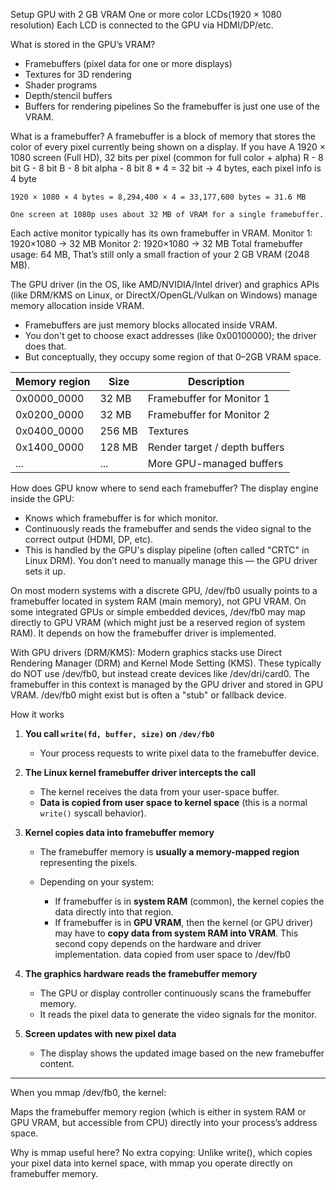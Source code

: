 Setup
GPU with 2 GB VRAM
One or more color LCDs(1920 × 1080 resolution)
Each LCD is connected to the GPU via HDMI/DP/etc.

What is stored in the GPU’s VRAM?
* Framebuffers (pixel data for one or more displays)
* Textures for 3D rendering
* Shader programs
* Depth/stencil buffers
* Buffers for rendering pipelines
So the framebuffer is just one use of the VRAM.

What is a framebuffer?
A framebuffer is a block of memory that stores the color of every pixel currently being shown on a display.
If you have 
    A 1920 × 1080 screen (Full HD), 
    32 bits per pixel (common for full color + alpha)
    R - 8 bit
    G - 8 bit
    B - 8 bit
    alpha - 8 bit
    8 * 4 = 32 bit -> 4 bytes, each pixel info is 4 byte

    1920 × 1080 × 4 bytes = 8,294,400 × 4 = 33,177,600 bytes = 31.6 MB

    One screen at 1080p uses about 32 MB of VRAM for a single framebuffer.

Each active monitor typically has its own framebuffer in VRAM.
Monitor 1: 1920×1080  -> 32 MB
Monitor 2: 1920×1080  -> 32 MB
Total framebuffer usage: 64 MB, That’s still only a small fraction of your 2 GB VRAM (2048 MB).

The GPU driver (in the OS, like AMD/NVIDIA/Intel driver) and graphics APIs (like DRM/KMS on Linux, or DirectX/OpenGL/Vulkan on Windows) manage memory allocation inside VRAM.
- Framebuffers are just memory blocks allocated inside VRAM.
- You don't get to choose exact addresses (like 0x00100000); the driver does that.
- But conceptually, they occupy some region of that 0–2GB VRAM space.

| Memory region | Size   | Description                   |
| ------------- | ------ | ----------------------------- |
| 0x0000_0000   | 32 MB  | Framebuffer for Monitor 1     |
| 0x0200_0000   | 32 MB  | Framebuffer for Monitor 2     |
| 0x0400_0000   | 256 MB | Textures                      |
| 0x1400_0000   | 128 MB | Render target / depth buffers |
| ...           | ...    | More GPU-managed buffers      |

How does GPU know where to send each framebuffer?
The display engine inside the GPU:
- Knows which framebuffer is for which monitor.
- Continuously reads the framebuffer and sends the video signal to the correct output (HDMI, DP, etc).
- This is handled by the GPU's display pipeline (often called "CRTC" in Linux DRM).
You don’t need to manually manage this — the GPU driver sets it up.

On most modern systems with a discrete GPU, /dev/fb0 usually points to a framebuffer located in system RAM (main memory), not GPU VRAM. 
On some integrated GPUs or simple embedded devices, /dev/fb0 may map directly to GPU VRAM (which might just be a reserved region of system RAM).
It depends on how the framebuffer driver is implemented.

With GPU drivers (DRM/KMS):
Modern graphics stacks use Direct Rendering Manager (DRM) and Kernel Mode Setting (KMS).
These typically do NOT use /dev/fb0, but instead create devices like /dev/dri/card0.
The framebuffer in this context is managed by the GPU driver and stored in GPU VRAM.
/dev/fb0 might exist but is often a "stub" or fallback device.


How it works

1. **You call `write(fd, buffer, size)` on `/dev/fb0`**

   * Your process requests to write pixel data to the framebuffer device.

2. **The Linux kernel framebuffer driver intercepts the call**

   * The kernel receives the data from your user-space buffer.
   * **Data is copied from user space to kernel space** (this is a normal `write()` syscall behavior).

3. **Kernel copies data into framebuffer memory**

   * The framebuffer memory is **usually a memory-mapped region** representing the pixels.
   * Depending on your system:

     * If framebuffer is in **system RAM** (common), the kernel copies the data directly into that region.
     * If framebuffer is in **GPU VRAM**, then the kernel (or GPU driver) may have to **copy data from system RAM into VRAM**. This second copy depends on the hardware and driver implementation.
    data copied from user space to /dev/fb0

4. **The graphics hardware reads the framebuffer memory**

   * The GPU or display controller continuously scans the framebuffer memory.
   * It reads the pixel data to generate the video signals for the monitor.

5. **Screen updates with new pixel data**

   * The display shows the updated image based on the new framebuffer content.

--------------
When you mmap /dev/fb0, the kernel:

Maps the framebuffer memory region (which is either in system RAM or GPU VRAM, but accessible from CPU) directly into your process’s address space.

Why is mmap useful here?
No extra copying: Unlike write(), which copies your pixel data into kernel space, with mmap you operate directly on framebuffer memory.